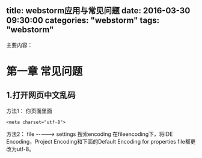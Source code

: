 title: webstorm应用与常见问题
date: 2016-03-30 09:30:00
categories: "webstorm"
tags: "webstorm"
---
主要内容：
<!--more-->

第一章 常见问题
=====================
1.打开网页中文乱码
-------------------
方法1：
你页面里面
```
<meta charset="utf-8">
```
方法2：
file ----->  settings 搜索encoding
在fileencoding下，将IDE Encoding，Project Encoding和下面的Default Encoding for properties file都更改为utf-8。


